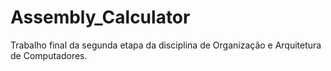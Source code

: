# Assembly_Calculator
Trabalho final da segunda etapa da disciplina de Organização e Arquitetura de Computadores.
